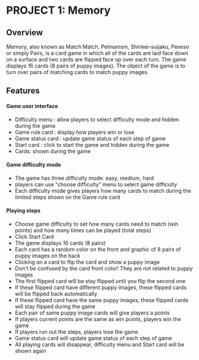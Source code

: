 # PROJECT 1: Memory

## Overview

Memory, also known as Match Match, Pelmanism, Shinkei-suijaku, Pexeso or simply Pairs, is a card game in which all of the cards are laid face down on a surface and two cards are flipped face up over each turn. The game displays 16 cards (8 pairs of puppy images). The object of the game is to turn over pairs of matching cards to match puppy images.

## Features

#### Game user interface

- Difficulty menu :  allow players to select difficulty mode and hidden during the game
- Game rule card : display how players win or lose
- Game status card : update game status of each step of game
- Start card : click to start the game and hidden during the game
- Cards: shown during the game

#### Game difficulty mode

- The game has three difficulty mode: easy, medium, hard
- players can use "choose difficulty" menu to select game difficulty
- Each difficulty mode gives players how many cards to match during the limited steps shown on the Game rule card

#### Playing steps

- Choose game difficulty to set how many cards need to match (win points) and how many times can be played (total steps)
- Click Start Card
- The game displays 16 cards (8 pairs)
- Each card has a random color on the front and graphic of 8 pairs of puppy images on the back
- Clicking on a card to flip the card and show a puppy image
- Don't be confused by the card front color! They are not related to puppy images
- The first flipped card will be stay flipped until you flip the second one
- If these flipped card have different puppy images, these flipped cards will be flipped back automatically
- If these flipped card have the same puppy images, these flipped cards will stay flipped during the game
- Each pair of same puppy image cards will give players a  points
- If players current points are the same as win points, players win the game
- If players run out the steps, players lose the game
- Game status card will update game status of each step of game 
- All playing cards will disappear, difficulty menu and Start card will be shown again

